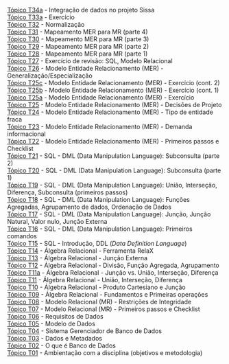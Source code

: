 [Tópico T34a](./topico-34a.md) - Integração de dados no projeto Sissa<br>
[Tópico T33a](./topico-33a.md) - Exercício<br>
[Tópico T32](./topico-32.md) - Normalização<br>
[Tópico T31](./topico-31.md) - Mapeamento MER para MR (parte 4)<br>
[Tópico T30](./topico-30.md) - Mapeamento MER para MR (parte 3)<br>
[Tópico T29](./topico-29.md) - Mapeamento MER para MR (parte 2)<br>
[Tópico T28](./topico-28.md) - Mapeamento MER para MR (parte 1)<br>
[Tópico T27](./topico-27.md) - Exercício de revisão: SQL, Modelo Relacional<br>
[Tópico T26](./topico-26.md) - Modelo Entidade Relacionamento (MER) - Generalização/Especialização<br>
[Tópico T25c](./topico-25c.md) - Modelo Entidade Relacionamento (MER) - Exercício (cont. 2)<br>
[Tópico T25b](./topico-25b.md) - Modelo Entidade Relacionamento (MER) - Exercício (cont. 1)<br>
[Tópico T25a](./topico-25a.md) - Modelo Entidade Relacionamento (MER) - Exercício<br>
[Tópico T25](./topico-25.md) - Modelo Entidade Relacionamento (MER) - Decisões de Projeto<br>
[Tópico T24](./topico-24.md) - Modelo Entidade Relacionamento (MER) - Tipo de entidade fraca<br>
[Tópico T23](./topico-23.md) - Modelo Entidade Relacionamento (MER) - Demanda informacional<br>
[Tópico T22](./topico-22.md) - Modelo Entidade Relacionamento (MER) - Primeiros passos e Checklist<br>
[Tópico T21](./topico-21.md) - SQL - DML (Data Manipulation Language): Subconsulta (parte 2)<br>
[Tópico T20](./topico-20.md) - SQL - DML (Data Manipulation Language): Subconsulta (parte 1)<br>
[Tópico T19](./topico-19.md) - SQL - DML (Data Manipulation Language): União, Interseção, Diferença, Subconsulta (primeiros passos)<br>
[Tópico T18](./topico-18.md) - SQL - DML (Data Manipulation Language): Funções Agregadas, Agrupamento de dados, Ordenação de Dados<br>
[Tópico T17](./topico-17.md) - SQL - DML (Data Manipulation Language): Junção, Junção Natural, Valor nulo, Junção Externa<br>
[Tópico T16](./topico-16.md) - SQL - DML (Data Manipulation Language): Primeiros comandos<br>
[Tópico T15](./topico-15.md) - SQL - Introdução, DDL (_Data Definition Language_)<br>
[Tópico T14](./topico-14.md) - Álgebra Relacional - Ferramenta RelaX<br>
[Tópico T13](./topico-13.md) - Álgebra Relacional - Junção Externa<br>
[Tópico T12](./topico-12.md) - Álgebra Relacional - Divisão, Função Agregada, Agrupamento<br>
[Tópico T11a](./topico-11a.md) - Álgebra Relacional - Junção vs. União, Interseção, Diferença<br>
[Tópico T11](./topico-11.md) - Álgebra Relacional - União, Interseção, Diferença<br>
[Tópico T10](./topico-10.md) - Álgebra Relacional - Produto Cartesiano e Junção<br>
[Tópico T09](./topico-09.md) - Álgebra Relacional - Fundamentos e Primeiras operações<br>
[Tópico T08](./topico-08.md) - Modelo Relacional (MR) - Restrições de Integridade<br>
[Tópico T07](./topico-07.md) - Modelo Relacional (MR) - Primeiros passos e Checklist<br>
[Tópico T06](./topico-06.md) - Requisitos de Dados<br>
[Tópico T05](./topico-05.md) - Modelo de Dados<br>
[Tópico T04](./topico-04.md) - Sistema Gerenciador de Banco de Dados<br>
[Tópico T03](./topico-03.md) - Dados e Metadados<br>
[Tópico T02](./topico-02.md) - O que é Banco de Dados<br>
[Tópico T01](./topico-01.md) - Ambientação com a disciplina (objetivos e metodologia)<br>
